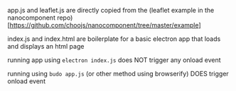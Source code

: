 app.js and leaflet.js are directly copied from the (leaflet example in the nanocomponent repo)[https://github.com/choojs/nanocomponent/tree/master/example]

index.js and index.html are boilerplate for a basic electron app that loads and displays an html page

running app using
`electron index.js`
does NOT trigger any onload event

running using `budo app.js` (or other method using browserify) DOES trigger onload event
